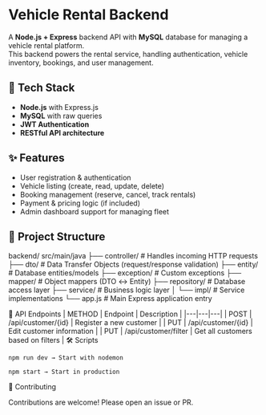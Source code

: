 # Vehicle Rental Backend

A **Node.js + Express** backend API with **MySQL** database for managing a vehicle rental platform.  
This backend powers the rental service, handling authentication, vehicle inventory, bookings, and user management.  

## 🚀 Tech Stack
- **Node.js** with Express.js  
- **MySQL** with raw queries
- **JWT Authentication**  
- **RESTful API architecture**  

## ✨ Features
- User registration & authentication  
- Vehicle listing (create, read, update, delete)  
- Booking management (reserve, cancel, track rentals)  
- Payment & pricing logic (if included)  
- Admin dashboard support for managing fleet  

## 📂 Project Structure

backend/
src/main/java
├── controller/ # Handles incoming HTTP requests
├── dto/ # Data Transfer Objects (request/response validation)
├── entity/ # Database entities/models
├── exception/ # Custom exceptions
├── mapper/ # Object mappers (DTO ↔ Entity)
├── repository/ # Database access layer
├── service/ # Business logic layer
│ └── impl/ # Service implementations
└── app.js # Main Express application entry


📌 API Endpoints
| METHOD | Endpoint | Description |
|---|---|---|
| POST | /api/customer/{id} | Register a new customer |
| PUT | /api/customer/{id} | Edit customer information |
| PUT | /api/customer/filter | Get all customers based on filters |
🛠️ Scripts

    npm run dev → Start with nodemon

    npm start → Start in production

🤝 Contributing

Contributions are welcome! Please open an issue or PR.
